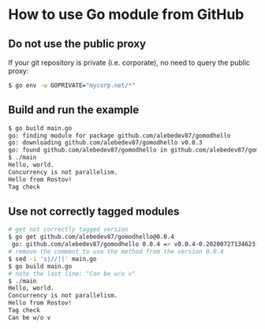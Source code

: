# How to use Go module from GitHub

## Do not use the public proxy
If your git repository is private (i.e. corporate), no need to query the public proxy:
```bash
$ go env -w GOPRIVATE="mycorp.net/*"
```

## Build and run the example
```bash
$ go build main.go
go: finding module for package github.com/alebedev87/gomodhello
go: downloading github.com/alebedev87/gomodhello v0.0.3
go: found github.com/alebedev87/gomodhello in github.com/alebedev87/gomodhello v0.0.3
$ ./main
Hello, world.
Concurrency is not parallelism.
Hello from Rostov!
Tag check
```

## Use not correctly tagged modules
```bash
# get not correctly tagged version
$ go get github.com/alebedev87/gomodhello@0.0.4
 go: github.com/alebedev87/gomodhello 0.0.4 => v0.0.4-0.20200727134623-bb98021fc08a
# remove the comment to use the method from the version 0.0.4
$ sed -i 's|//||' main.go
$ go build main.go
# note the last line: "Can be w/o v"
$ ./main
Hello, world.
Concurrency is not parallelism.
Hello from Rostov!
Tag check
Can be w/o v
```
